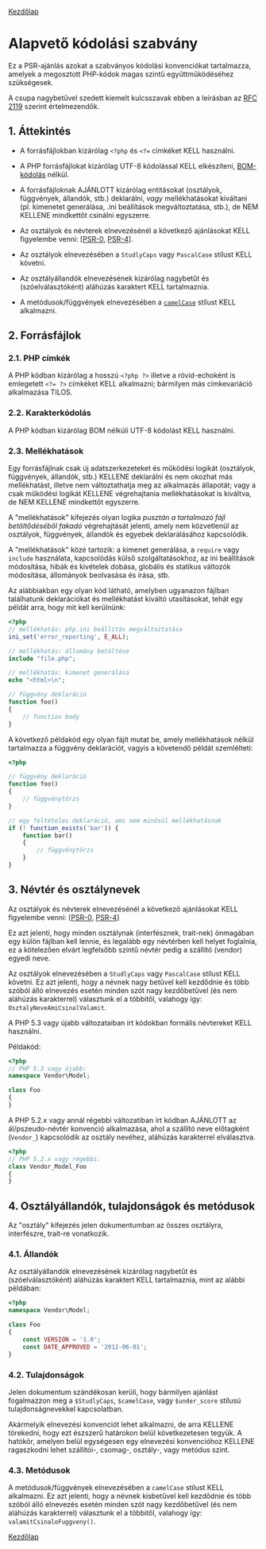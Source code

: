 [Kezdőlap](../README.md)

# Alapvető kódolási szabvány

Ez a PSR-ajánlás azokat a szabványos kódolási konvenciókat tartalmazza, amelyek a megosztott PHP-kódok magas szintű együttműködéséhez szükségesek.

A csupa nagybetűvel szedett kiemelt kulcsszavak ebben a leírásban az [RFC 2119](../related-rfcs/2119.md) szerint értelmezendők.

[PSR-0]: PSR-0.md
[PSR-4]: PSR-4-autoloader.md

## 1. Áttekintés

- A forrásfájlokban kizárólag `<?php` és `<?=` címkéket KELL használni.

- A PHP forrásfájlokat kizárólag UTF-8 kódolással KELL elkészíteni, [BOM-kódolás](https://hu.wikipedia.org/wiki/UTF-8#BOM) nélkül.

- A forrásfájloknak AJÁNLOTT kizárólag entitásokat (osztályok, függvények, állandók, stb.) deklarálni, *vagy* mellékhatásokat kiváltani (pl. kimenetet generálása, .ini beállítások megváltoztatása, stb.), de NEM KELLENE mindkettőt csinálni egyszerre.

- Az osztályok és névterek elnevezésénél a következő ajánlásokat KELL figyelembe venni: [[PSR-0], [PSR-4]].

- Az osztályok elnevezésében a `StudlyCaps` vagy `PascalCase` stílust KELL követni.

- Az osztályállandók elnevezésének kizárólag nagybetűt és (szóelválasztóként) aláhúzás karaktert KELL tartalmaznia.

- A metódusok/függvények elnevezésében a [`camelCase`](https://hu.wikipedia.org/wiki/CamelCase) stílust KELL alkalmazni.

## 2. Forrásfájlok

### 2.1. PHP címkék

A PHP kódban kizárólag a hosszú `<?php ?>` illetve a rövid-echoként is emlegetett `<?= ?>` címkéket KELL alkalmazni; bármilyen más címkevariáció alkalmazása TILOS.

### 2.2. Karakterkódolás

A PHP kódban kizárólag BOM nélküli UTF-8 kódolást KELL használni.

### 2.3. Mellékhatások

Egy forrásfájlnak csak új adatszerkezeteket és működési logikát (osztályok, függvények, állandók,
stb.) KELLENE deklarálni és nem okozhat más mellékhatást, illetve nem változtathatja meg az alkalmazás állapotát; vagy a csak működési logikát KELLENE végrehajtania mellékhatásokat is kiváltva, de NEM KELLENE mindkettőt egyszerre.

A "mellékhatások" kifejezés olyan logika *pusztán a tartalmazó fájl betöltődéséből fakadó* végrehajtását jelenti, amely nem közvetlenül az osztályok, függvények, állandók és egyebek deklarálásához kapcsolódik.

A "mellékhatások" közé tartozik: a kimenet generálása, a `require` vagy `include` használata, kapcsolódás külső szolgáltatásokhoz, az ini beállítások módosítása, hibák és kivételek dobása, globális és statikus változók módosítása, állományok beolvasása és írása, stb.

Az alábbiakban egy olyan kód látható, amelyben ugyanazon fájlban találhatunk deklarációkat és mellékhatást kiváltó utasításokat, tehát egy példát arra, hogy mit kell kerülnünk:

~~~php
<?php
// mellékhatás: php.ini beállítás megváltoztatása
ini_set('error_reporting', E_ALL);

// mellékhatás: állomány betöltése
include "file.php";

// mellékhatás: kimenet generálása
echo "<html>\n";

// függvény deklaráció
function foo()
{
    // function body
}
~~~

A következő példakód egy olyan fájlt mutat be, amely mellékhatások nélkül tartalmazza a függvény deklarációt, vagyis a követendő példát szemlélteti:

~~~php
<?php

// függvény deklaráció
function foo()
{
    // függvénytörzs
}

// egy feltételes deklaráció, ami nem minősül mellékhatásnak
if (! function_exists('bar')) {
    function bar()
    {
        // függvénytörzs
    }
}
~~~

## 3. Névtér és osztálynevek

Az osztályok és névterek elnevezésénél a következő ajánlásokat KELL figyelembe venni: [[PSR-0], [PSR-4]]

Ez azt jelenti, hogy minden osztálynak (interfésznek, trait-nek) önmagában egy külön fájlban kell lennie, és legalább egy névtérben kell helyet foglalnia, ez a kötelezően elvárt legfelsőbb szintű névtér pedig a szállító (vendor) egyedi neve.

Az osztályok elnevezésében a `StudlyCaps` vagy `PascalCase` stílust KELL követni. Ez azt jelenti, hogy a névnek nagy betűvel kell kezdődnie és több szóból álló elnevezés esetén minden szót nagy kezdőbetűvel (és nem aláhúzás karakterrel) választunk el a többitől, valahogy így: `OsztalyNeveAmiCsinalValamit`.

A PHP 5.3 vagy újabb változataiban írt kódokban formális névtereket KELL használni.

Példakód:

~~~php
<?php
// PHP 5.3 vagy újabb:
namespace Vendor\Model;

class Foo
{
}
~~~

A PHP 5.2.x vagy annál régebbi változatiban írt kódban AJÁNLOTT az ál/pszeudo-névtér konvenció alkalmazása, ahol a szállító neve előtagként (`Vendor_`) kapcsolódik az osztály nevéhez, aláhúzás karakterrel elválasztva.

~~~php
<?php
// PHP 5.2.x vagy régebbi:
class Vendor_Model_Foo
{
}
~~~

## 4. Osztályállandók, tulajdonságok és metódusok

Az "osztály" kifejezés jelen dokumentumban az összes osztályra, interfészre, trait-re vonatkozik.

### 4.1. Állandók

Az osztályállandók elnevezésének kizárólag nagybetűt és (szóelválasztóként) aláhúzás karaktert KELL tartalmaznia, mint az alábbi példában:

~~~php
<?php
namespace Vendor\Model;

class Foo
{
    const VERSION = '1.0';
    const DATE_APPROVED = '2012-06-01';
}
~~~

### 4.2. Tulajdonságok

Jelen dokumentum szándékosan kerüli, hogy bármilyen ajánlást fogalmazzon meg a `$StudlyCaps`, `$camelCase`, vagy `$under_score` stílusú tulajdonságnevekkel kapcsolatban.

Akármelyik elnevezési konvenciót lehet alkalmazni, de arra KELLENE törekedni, hogy ezt észszerű határokon belül következetesen tegyük. A hatókör, amelyen belül egységesen egy elnevezési konvencióhoz KELLENE ragaszkodni lehet szállítói-, csomag-, osztály-, vagy metódus szint.

### 4.3. Metódusok

A metódusok/függvények elnevezésében a `camelCase` stílust KELL alkalmazni. Ez azt jelenti, hogy a névnek kisbetűvel kell kezdődnie és több szóból álló elnevezés esetén minden szót nagy kezdőbetűvel (és nem aláhúzás karakterrel) választunk el a többitől, valahogy így: `valamitCsinaloFuggveny()`.

[Kezdőlap](../README.md)
